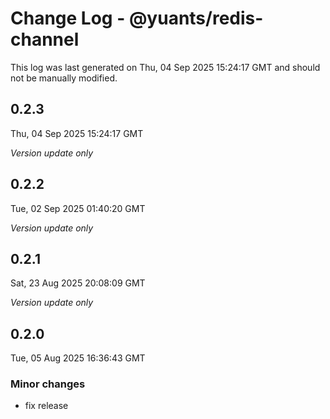 # Change Log - @yuants/redis-channel

This log was last generated on Thu, 04 Sep 2025 15:24:17 GMT and should not be manually modified.

## 0.2.3
Thu, 04 Sep 2025 15:24:17 GMT

_Version update only_

## 0.2.2
Tue, 02 Sep 2025 01:40:20 GMT

_Version update only_

## 0.2.1
Sat, 23 Aug 2025 20:08:09 GMT

_Version update only_

## 0.2.0
Tue, 05 Aug 2025 16:36:43 GMT

### Minor changes

- fix release

